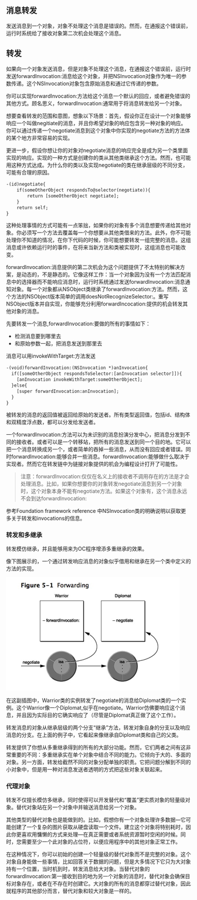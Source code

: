 ## 消息转发

发送消息到一个对象，对象不处理这个消息是错误的。然而，在通报这个错误前，运行时系统给了接收对象第二次机会处理这个消息。

## 转发

如果向一个对象发送消息，但是对象不处理这个消息，在通报这个错误前，运行时发送forwardInvocation:消息给这个对象，并把NSInvocation对象作为唯一的参数传递。这个NSInvocation对象包含原始消息和通过它传递的参数。

你可以实现forwardInvocation:方法给这个消息一个默认的回应，或者避免错误的其他方式。顾名思义，forwardInvocation:通常用于将消息转发给另一个对象。

想要查看转发的范围和意图，想象以下场景：首先，假设你正在设计一个对象能够响应一个叫做negitiate的消息，并且你希望对象的响应包含另一种对象的响应。你可以通过传递一个negotiate消息到这个对象中你实现的negotiate方法的方法体的某个地方非常容易的实现。

更进一步，假设你想让你的对象对negotiate消息的响应完全是成为另一个类里面实现的响应。实现的一种方式是创建你的类从其他类继承这个方法。然而，也可能用这种方式达成。为什么你的类以及实现negotiate的类在继承层级的不同分支，可能有合理的原因。

```
-(id)negotiate{
    if(someOtherObject respondsTo@selector(negotiate)){
        return [someOtherObject negotiate];
    }
    return self;
}
```

这种处理事情的方式可能有一点笨拙，如果你的对象有多个消息想要传递给其他对象。你必须写一个方法去覆盖每一个你想要从其他类借来的方法。此外，你不可能处理你不知道的情况，在你下代码的时候，你可能想要转发一组完整的消息。这组消息或许依赖运行时的事件，在将来当新方法和类被实现时，这组消息也可能改变。

forwardInvocation:消息提供的第二次机会为这个问题提供了不太特别的解决方案，是动态的，不是静态的。它像这样工作：当一个对象因为没有一个方法匹配消息中的选择器而不能响应消息时，运行时系统通过发送forwardInvocation:消息通知对象。每一个对象都从NSObject类继承了forwardInvocation:方法。然而，这个方法的NSObject版本简单的调用doesNotRecognizeSelector:。重写NSObject版本并自实现，你能够充分利用forwardIncocation:提供的机会转发其他对象的消息。

先要转发一个消息,forwardInvocation:要做的所有的事情如下：

* 检测消息要到哪里去
* 和原始参数一起，把消息发送到那里去

消息可以用invokeWithTarget:方法发送

```
-(void)forwardInvocation:(NSInvocation *)anInvocation{
  if([someOtherObject respondsToSelector:[anInvocation selector]]){
    [anInvocation invokeWithTarget:someOtherObject];
  }else{
    [super forwardInvocation:anInvocation];
  }
}  
```

被转发的消息的返回值被返回给原始的发送者。所有类型返回值，包括id、结构体和双精度浮点数，都可以分发给发送者。

一个forwardInvocation:方法可以为未识别的消息扮演分发中心，把消息分发到不同的接收者。或者可以是一个转移站，把所有的消息发送到同一个目的地。它可以把一个消息转换成另一个，或者简单的吞掉一些消息，从而没有回应或者错误。同时forwardInvocation:能够合并一些消息。forwardInvocation:能够做什么取决于实现者。然而它在转发链中为链接对象提供的机会为编程设计打开了可能性。

> 注意：forwardInvocation:仅仅在名义上的接收者不调用存在的方法是才会处理消息。比如，如果你想要你的对象转发negotiate消息到另一个对象时，这个对象本身不能有negotiate方法。如果这个对象有，这个消息永远不会到达forwardInvocation:

参考Foundation framework reference 中NSInvocation类的明确说明以获取更多关于转发和invocations的信息。

### 转发和多继承

转发模仿继承，并且能够用来为OC程序增添多重继承的效果。

像下图展示的，一个通过转发响应消息的对象似乎借用和继承在另一个类中定义的方法的实现。

![](/assets/runtime_forwarding_001.png)

在这副插图中，Warrior类的实例转发了negotiate的消息给Diplomat类的一个实例。这个Warrior像一个Diplomat,似乎在negotiate。Warrior仿佛要响应这个消息，并且因为实际目的它确实响应了（尽管是Diplomat真正做了这个工作）。

转发消息的对象从继承层级的两个分支“继承”方法，转发对象自身的分支以及响应消息的分支。在上面的例子中，它看起来像继承自Diplomat类和自己的父类。

转发提供了你想从多重继承得到的所有的大部分功能。然而，它们两者之间有这非常重要的不同：多重继承实在单个对象中结合不同的能力。它倾向于大的、多面的对象。另一方面，转发给截然不同的对象分配单独的职责。它把问题分解到不同的小对象中，但是用一种对消息发送者透明的方式把这些对象关联起来。



### 代理对象

转发不仅擅长模仿多继承，同时使得可以开发替代和“覆盖”更实质对象的轻量级对象。替代对象站在另一个对象中并输送消息给另一个对象。



其他类型的替代对象也是能做到的。比如，假想你有一个对象处理许多数据—它可能创建了一个复杂的图片获取从硬盘读取一个文件。建立这个对象将特别耗时，因此你更喜欢用慵懒的方式来处理—在真正需要或者系统资源暂时空闲的时候。同时，您需要至少一个此对象的占位符，以便应用程序中的其他对象正常工作。



在这种情况下，你可以初始的创建一个轻量级的替代对象而不是完整的对象。这个对象自身能做一些事情，比如回答关于数据的问题，但是大多情况下它只为大对象持有一个位置，当时机到时，转发消息给大对象。当替代对象的forwardInvocation:第一接收到目的地为另一个对象的消息时，替代对象会确保目标对象存在，或者在不存在时创建它。大对象的所有的消息都穿过替代对象，因此就程序的其他部分而言，替代对象和较大对象是一样的。









